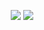 <p align="center">
  <img src="https://github-readme-stats.vercel.app/api/top-langs/?username=intsuc&hide_border=true&hide_title=true&langs_count=10&layout=compact#gh-light-mode-only">
  <img src="https://github-readme-stats.vercel.app/api/top-langs/?username=intsuc&theme=github_dark&hide_border=true&hide_title=true&langs_count=10&layout=compact#gh-dark-mode-only">
</p>
